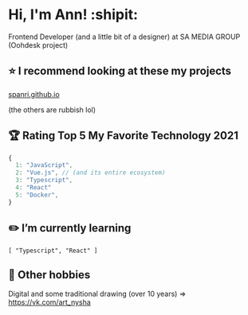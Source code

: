 # Hi, I'm Ann! :shipit:
Frontend Developer (and a little bit of a designer) at SA MEDIA GROUP (Oohdesk project)

## :star: I recommend looking at these my projects
[spanri.github.io](https://spanri.github.io/)

(the others are rubbish lol)

## :trophy: Rating Top 5 My Favorite Technology 2021

```javascript
{
  1: "JavaScript",
  2: "Vue.js", // (and its entire ecosystem)
  3: "Typescript",
  4: "React"
  5: "Docker",
}
```

## :pencil2: I’m currently learning
`[ "Typescript", "React" ]`

## :cookie: Other hobbies
Digital and some traditional drawing (over 10 years) => https://vk.com/art_nysha
